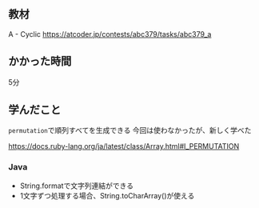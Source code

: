 ## 教材

A - Cyclic
https://atcoder.jp/contests/abc379/tasks/abc379_a

## かかった時間
5分

## 学んだこと

`permutation`で順列すべてを生成できる
今回は使わなかったが、新しく学べた

https://docs.ruby-lang.org/ja/latest/class/Array.html#I_PERMUTATION

### Java
* String.formatで文字列連結ができる
* 1文字ずつ処理する場合、String.toCharArray()が使える